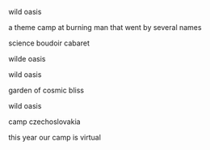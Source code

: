 wild oasis

a theme 
camp at
burning man
that went by 
several names

science
boudoir
cabaret

wilde oasis

wild oasis

garden of
cosmic bliss

wild oasis

camp
czechoslovakia

this year
our camp
is virtual
